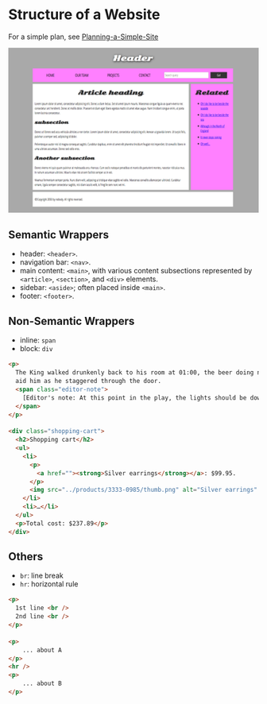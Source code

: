 # Structure of a Website
For a simple plan, see [Planning-a-Simple-Site](https://developer.mozilla.org/en-US/docs/Learn/HTML/Introduction_to_HTML/Document_and_website_structure)

![sample-website](./figure/sample-website.png)

## Semantic Wrappers
* header: `<header>`.
* navigation bar: `<nav>`.
* main content: `<main>`, with various content subsections represented by `<article>`, `<section>`, and `<div>` elements.
* sidebar: `<aside>`; often placed inside `<main>`.
* footer: `<footer>`.

## Non-Semantic Wrappers
* inline: `span`
* block: `div`

```html
<p>
  The King walked drunkenly back to his room at 01:00, the beer doing nothing to
  aid him as he staggered through the door.
  <span class="editor-note">
    [Editor's note: At this point in the play, the lights should be down low].
  </span>
</p>

<div class="shopping-cart">
  <h2>Shopping cart</h2>
  <ul>
    <li>
      <p>
        <a href=""><strong>Silver earrings</strong></a>: $99.95.
      </p>
      <img src="../products/3333-0985/thumb.png" alt="Silver earrings" />
    </li>
    <li>…</li>
  </ul>
  <p>Total cost: $237.89</p>
</div>
```

## Others
* `br`: line break
* `hr`: horizontal rule

```html
<p>
  1st line <br />
  2nd line <br />
</p>

<p>
    ... about A
</p>
<hr />
<p>
    ... about B
</p>
```